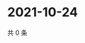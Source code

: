 # 2021-10-24

共 0 条

<!-- BEGIN WEIBO -->
<!-- 最后更新时间 Sun Oct 24 2021 08:47:57 GMT+0800 (China Standard Time) -->

<!-- END WEIBO -->
